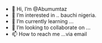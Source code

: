 - 👋 Hi, I’m @Abumumtaz
- 👀 I’m interested in .. bauchi nigeria.
- 🌱 I’m currently learning ...
- 💞️ I’m looking to collaborate on ...
- 📫 How to reach me ...via email

<!---
Abumumtaz/Abumumtaz is a ✨ special ✨ repository because its `README.md` (this file) appears on your GitHub profile.
You can click the Preview link to take a look at your changes.
--->

